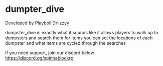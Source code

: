 # dumpter_dive
Developed by Playboii Driizzyy

dumpster_dive is exactly what it sounds like
it allows players to walk up to dumpsters and search them for items
you can set the locations of each dumpster and what items are cycled through the searches

if you need support, join our discord below
https://discord.gg/spinnablockrp
